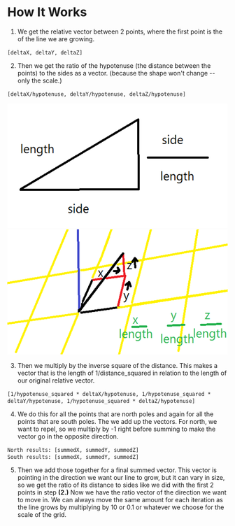 # How It Works

1. We get the relative vector between 2 points, where the first point is the of the line we are growing.
```
[deltaX, deltaY, deltaZ]
```

2. Then we get the ratio of the hypotenuse (the distance between the points) to the sides as a vector. (because the shape won't change -- only the scale.)
```
[deltaX/hypotenuse, deltaY/hypotenuse, deltaZ/hypotenuse]
```
![triangle](./howItWorksImages/Triangle.png)
![vector](./howItWorksImages/Vector.png)

3. Then we multiply by the inverse square of the distance. This makes a vector that is the length of 1/distance_squared in relation to the length of our original relative vector.
```
[1/hypotenuse_squared * deltaX/hypotenuse, 1/hypotenuse_squared * deltaY/hypotenuse, 1/hypotenuse_squared * deltaZ/hypotenuse]
```

4. We do this for all the points that are north poles and again for all the points that are south poles. The we add up the vectors. For north, we want to repel, so we multiply by -1 right before summing to make the vector go in the opposite direction.
```
North results: [summedX, summedY, summedZ]
South results: [summedX, summedY, summedZ]
```

5. Then we add those together for a final summed vector. This vector is pointing in the direction we want our line to grow, but it can vary in size, so we get the ratio of its distance to sides like we did with the first 2 points in step **(2.)** Now we have the ratio vector of the direction we want to move in. We can always move the same amount for each iteration as the line grows by multiplying by 10 or 0.1 or whatever we choose for the scale of the grid.
